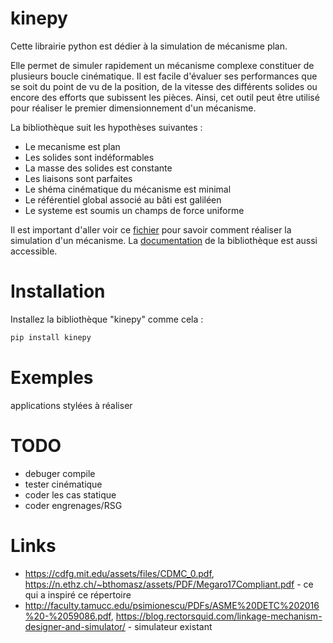 # kinepy

Cette librairie python est dédier à la simulation de mécanisme plan.

Elle permet de simuler rapidement un mécanisme complexe constituer de plusieurs boucle cinématique. Il est facile d'évaluer ses performances que se soit du point de vu de la position, de la vitesse des différents solides ou encore des efforts que subissent les pièces. Ainsi, cet outil peut être utilisé pour réaliser le premier dimensionnement d'un mécanisme.

La bibliothèque suit les hypothèses suivantes :
- Le mecanisme est plan
- Les solides sont indéformables
- La masse des solides est constante
- Les liaisons sont parfaites
- Le shéma cinématique du mécanisme est minimal
- Le référentiel global associé au bâti est galiléen
- Le systeme est soumis un champs de force uniforme

Il est important d'aller voir ce [fichier](https://github.com/valentin-burillier/kinepy/blob/main/docs/utiliser_kinepy.md) pour savoir comment réaliser la simulation d'un mécanisme. La [documentation](https://github.com/valentin-burillier/kinepy/blob/main/docs/System.md) de la bibliothèque est aussi accessible. 

# Installation

Installez la bibliothèque "kinepy" comme cela :
```bash
pip install kinepy
```
# Exemples

applications stylées à réaliser

# TODO

- debuger compile
- tester cinématique
- coder les cas statique
- coder engrenages/RSG

# Links

- https://cdfg.mit.edu/assets/files/CDMC_0.pdf, https://n.ethz.ch/~bthomasz/assets/PDF/Megaro17Compliant.pdf - ce qui a inspiré ce répertoire
- http://faculty.tamucc.edu/psimionescu/PDFs/ASME%20DETC%202016%20-%2059086.pdf, https://blog.rectorsquid.com/linkage-mechanism-designer-and-simulator/ - simulateur existant
